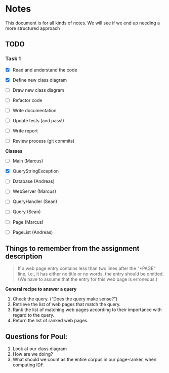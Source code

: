 # Notes

This document is for all kinds of notes. 
We will see if we end up needing a more structured approach

## TODO

### Task 1

- [x] Read and understand the code
- [x] Define new class diagram
- [ ] Draw new class diagram

- [ ] Refactor code
- [ ] Write documentation
- [ ] Update tests (and pass!)

- [ ] Write report
- [ ] Review process (git commits)

**Classes**

- [ ] Main (Marcus)
- [x] QueryStringException

- [ ] Database (Andreas)
- [ ] WebServer (Marcus)
- [ ] QueryHandler (Sean)

- [ ] Query (Sean)
- [ ] Page (Marcus)
- [ ] PageList (Andreas)


<!-- - [ ] Ensure test coverage (jacoco) -->

## Things to remember from the assignment description

> If a web page entry contains less than two lines after the “*PAGE” line, i.e., it has either no title or no words, the entry should be omitted. (We have to assume that the entry for this web page is erroneous.)

**General recipe to answer a query**

1. Check the query. (“Does the query make sense?”)
2. Retrieve the list of web pages that match the query.
3. Rank the list of matching web pages according to their importance with regard to the query.
4. Return the list of ranked web pages.


## Questions for Poul:
1. Look at our class diagram
2. How are we doing? 
3. What should we count as the entire corpus in our page-ranker, when computing IDF.
